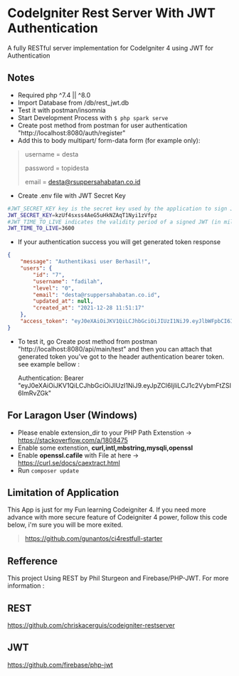 # CodeIgniter Rest Server With JWT Authentication

A fully RESTful server implementation for CodeIgniter 4 using JWT for Authentication
## Notes

- Required php ^7.4 || ^8.0
- Import Database from /db/rest_jwt.db
- Test it with postman/insomnia
- Start Development Process with ```$ php spark serve```
- Create post method from postman for user authentication "http://localhost:8080/auth/register"
- Add this to body multipart/ form-data form (for example only):
	
> username = desta
> 
> password = topidesta
> 
> email = desta@rsuppersahabatan.co.id

- Create .env file with JWT Secret Key

```bash
#JWT_SECRET_KEY key is the secret key used by the application to sign JWTS. Pick a stronger one for production.
JWT_SECRET_KEY=kzUf4sxss4AeG5uHkNZAqT1Nyi1zVfpz 
#JWT_TIME_TO_LIVE indicates the validity period of a signed JWT (in milliseconds)
JWT_TIME_TO_LIVE=3600
```

- If your authentication success you will get generated token response

```json
{
    "message": "Authentikasi user Berhasil!",
    "users": {
        "id": "7",
        "username": "fadilah",
        "level": "0",
        "email": "desta@rsuppersahabatan.co.id",
        "updated_at": null,
        "created_at": "2021-12-28 11:51:17"
    },
    "access_token": "eyJ0eXAiOiJKV1QiLCJhbGciOiJIUzI1NiJ9.eyJlbWFpbCI6ImRlc3RhQHJzdXBwZXJzYWhhYmF0YW4uY28uaWQiLCJpYXQiOjE2NDA2NjcwNzYsImV4cCI6MTY0MDY2NzA3Nn0.d-CNLV43q7wyIlxi32Hs9hbodPHJe_55P6Z_DBPfsRA"
}
```

- To test it, go Create post method from postman "http://localhost:8080/api/main/test" and then you can attach that generated token you've got to the header authentication bearer token. see example bellow :

	Authentication: Bearer "eyJ0eXAiOiJKV1QiLCJhbGciOiJIUzI1NiJ9.eyJpZCI6IjIiLCJ1c2VybmFtZSI6ImRvZGk"

## For Laragon User (Windows)

- Please enable extension_dir to your PHP Path Extenstion -> https://stackoverflow.com/a/1808475
- Enable some extenstion, **curl,intl,mbstring,mysqli,openssl**
- Enable **openssl.cafile** with File at here -> https://curl.se/docs/caextract.html
- Run ```composer update```

## Limitation of Application

This App is just for my Fun learning Codeigniter 4. If you need more advance with more secure feature of Codeigniter 4 power, follow this code below, i'm sure you will be more exited.

> https://github.com/gunantos/ci4restfull-starter

## Refference

This project Using REST by Phil Sturgeon and Firebase/PHP-JWT.
For more information :
## REST
https://github.com/chriskacerguis/codeigniter-restserver
## JWT
https://github.com/firebase/php-jwt
